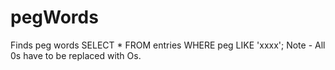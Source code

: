# pegWords
Finds peg words
SELECT * FROM entries WHERE peg LIKE 'xxxx';
Note - All 0s have to be replaced with Os.
